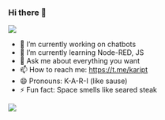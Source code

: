 ### Hi there 👋
<a href="https://github.com/kariSpace">
  <img align="center"  src="https://github-readme-stats.vercel.app/api?username=KariSpace&theme=tokyonight&bg_color=FFFFFFFF&show_icons=true&hide_border=true&icon_color=58a6ff&title_color=58a6ff" />
</a>




<!-- **KariSpace/KariSpace** is a ✨ _special_ ✨ repository because its `README.md` (this file) appears on your GitHub profile. Here are some ideas to get you started: -->
- 🔭 I’m currently working on chatbots
- 🌱 I’m currently learning Node-RED, JS<!--- 👯 I’m looking to collaborate on ...--><!-- - 🤔 I’m looking for help with ... -->
- 💬 Ask me about everything you want 
- 📫 How to reach me: https://t.me/kaript
- 😄 Pronouns: K-A-R-I (like sause)
- ⚡ Fun fact: Space smells like seared steak

<a href="https://github.com/kariSpace">
  <img align="center" src="https://github-readme-stats.vercel.app/api/top-langs/?username=KariSpace&theme=tokyonight&show_icons=true&hide_border=true&icon_color=58a6ff&title_color=58a6ff&bg_color=FFFFFFFF&layout=compact" />
</a>
